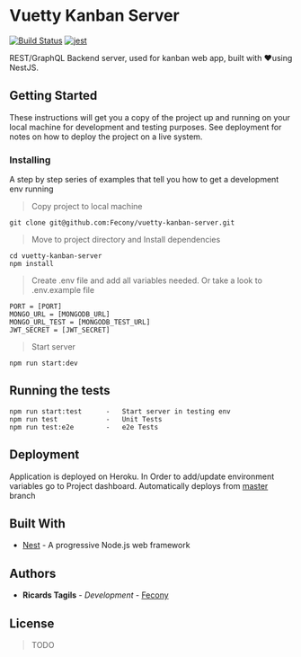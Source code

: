 # Vuetty Kanban Server

[![Build Status](https://travis-ci.com/Fecony/vuetty-kanban-server.svg?token=KquVGmQ9CBMhcoabSNv9&branch=master)](https://travis-ci.com/Fecony/)
[![jest](https://jestjs.io/img/jest-badge.svg)](https://github.com/facebook/jest)

REST/GraphQL Backend server, used for kanban web app, built with ❤️using NestJS.

## Getting Started

These instructions will get you a copy of the project up and running on your local machine for development and testing purposes. See deployment for notes on how to deploy the project on a live system.

### Installing

A step by step series of examples that tell you how to get a development env running

> Copy project to local machine

```
git clone git@github.com:Fecony/vuetty-kanban-server.git
```

> Move to project directory and Install dependencies

```
cd vuetty-kanban-server
npm install
```

> Create .env file and add all variables needed. Or take a look to .env.example file

```
PORT = [PORT]
MONGO_URL = [MONGODB_URL]
MONGO_URL_TEST = [MONGODB_TEST_URL]
JWT_SECRET = [JWT_SECRET]
```

> Start server

```
npm run start:dev
```

## Running the tests

```
npm run start:test      -   Start server in testing env
npm run test            -   Unit Tests
npm run test:e2e        -   e2e Tests
```

## Deployment

Application is deployed on Heroku. In Order to add/update environment variables go to Project dashboard.
Automatically deploys from [master](/Fecony/vuetty_kanban_server/tree/master) branch

## Built With

- [Nest](https://docs.nestjs.com/) - A progressive Node.js web framework

## Authors

- **Ricards Tagils** - _Development_ - [Fecony](https://github.com/Fecony)

## License

> TODO
